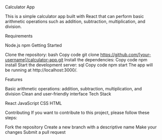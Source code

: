 Calculator App

This is a simple calculator app built with React that can perform basic arithmetic operations such as addition, subtraction, multiplication, and division.

Requirements

Node.js
npm
Getting Started

Clone the repository:
bash
Copy code
git clone https://github.com/[your-username]/calculator-app.git
Install the dependencies:
Copy code
npm install
Start the development server:
sql
Copy code
npm start
The app will be running at http://localhost:3000/.

Features

Basic arithmetic operations: addition, subtraction, multiplication, and division
Clean and user-friendly interface
Tech Stack

React
JavaScript
CSS
HTML

Contributing
If you want to contribute to this project, please follow these steps:

Fork the repository
Create a new branch with a descriptive name
Make your changes
Submit a pull request
